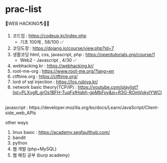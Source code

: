 # prac-list

🔰WEB HACKING🌎🏴‍☠️
1. 코드업 : https://codeup.kr/index.php
   - 기초 100제 , 58/100 ✅
3. 코딩도장 : https://dojang.io/course/view.php?id=7
4. 생활코딩 html, css, javascript, php : https://opentutorials.org/course/1
   - Web2 - Javascript , 4/30 ✅
5. webhacking.kr : https://webhacking.kr/
6. root-me-org : https://www.root-me.org/?lang=en
7. ctftime.org : https://ctftime.org/
8. lord of sql injection : https://los.rubiya.kr/
9. network basic theory(TCP/IP) : https://youtube.com/playlist?list=PLXvgR_grOs1BFH-TuqFsfHqbh-gpMbFoy&si=R3G-ROmVokylYWCI
<br>
javascript : https://developer.mozilla.org/ko/docs/Learn/JavaScript/Client-side_web_APIs

other ways
1. linux basic : https://academy.segfaulthub.com/
2. bandit
3. python
4. 웹 개발 (php+MySQL)
5. 웹 해킹 공부 (burp academy)
